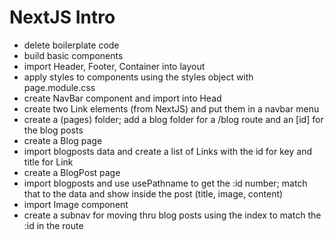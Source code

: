 # NextJS Intro

- delete boilerplate code
- build basic components
- import Header, Footer, Container into layout
- apply styles to components using the styles object with page.module.css
- create NavBar component and import into Head
- create two Link elements (from NextJS) and put them in a navbar menu
- create a (pages) folder; add a blog folder for a /blog route and an [id] for the blog posts
- create a Blog page
- import blogposts data and create a list of Links with the id for key and title for Link
- create a BlogPost page
- import blogposts and use usePathname to get the :id number; match that to the data and show inside the post (title, image, content)
- import Image component
- create a subnav for moving thru blog posts using the index to match the :id in the route
